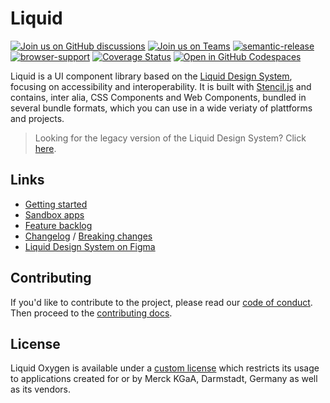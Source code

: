 # Liquid

[![Join us on GitHub discussions](https://img.shields.io/badge/Join%20us-on%20GitHub%20discussions-blue?style=flat&color=0F69AF)](https://github.com/emdgroup-liquid/liquid/discussions)
[![Join us on Teams](https://img.shields.io/badge/Join%20us-on%20Teams-blue?style=flat&color=503291)](https://teams.microsoft.com/l/channel/19%3aeae3b35b0cbf42659e45c2b5592e0c0e%40thread.tacv2/General?groupId=88f23881-53e2-4a99-ad5c-8188c1087bbf&tenantId=db76fb59-a377-4120-bc54-59dead7d39c9)
[![semantic-release](https://img.shields.io/badge/%20%20%F0%9F%93%A6%F0%9F%9A%80-semantic--release-e10079.svg?style=flat&color=B93679)](https://github.com/semantic-release/semantic-release)
[![browser-support](https://img.shields.io/static/v1?label=Browsers&message=evergreen&color=01884C)](https://caniuse.com/?search=css-variables)
[![Coverage Status](https://coveralls.io/repos/github/emdgroup-liquid/liquid/badge.svg?branch=main)](https://coveralls.io/github/emdgroup-liquid/liquid?branch=main)
[![Open in GitHub Codespaces](https://img.shields.io/badge/Open%20in-GitHub%20Codespaces-black?style=flat&color=24292F)](https://github.com/codespaces/new?hide_repo_select=true&ref=main&repo=344421806&machine=standardLinux32gb&location=WestEurope)

Liquid is a UI component library based on the [Liquid Design System](https://www.figma.com/file/8GYcAOePm8Tt9qqJ7Gnv99/Liquid-Oxygen-(Share)?node-id=3%3A14310), focusing on accessibility and interoperability. It is built with [Stencil.js](https://stenciljs.com) and contains, inter alia, CSS Components and Web Components, bundled in several bundle formats, which you can use in a wide veriaty of plattforms and projects.

> Looking for the legacy version of the Liquid Design System? Click [here](https://gitlab.com/liquid-design/liquid-design-react/).

## Links

- [Getting started](https://liquid.emd.design/liquid/introduction/getting-started/)
- [Sandbox apps](https://liquid.emd.design/liquid/guides/sandbox-applications/)
- [Feature backlog](https://github.com/emdgroup-liquid/liquid/issues?q=is%3Aissue+sort%3Areactions-%2B1-desc+label%3Afeature+-label%3Adone+-label%3Aduplicate)
- [Changelog](https://github.com/emdgroup-liquid/liquid/releases) / [Breaking changes](https://github.com/emdgroup-liquid/liquid/releases?q=".0.0")
- [Liquid Design System on Figma](https://www.figma.com/file/8GYcAOePm8Tt9qqJ7Gnv99/Liquid-Oxygen-(Share)?node-id=3%3A14310)

## Contributing

If you'd like to contribute to the project, please read our [code of conduct](CODE_OF_CONDUCT.md). Then proceed to the [contributing docs](CONTRIBUTING.md).

## License

Liquid Oxygen is available under a [custom license](https://liquid.emd.design/liquid/legal/license/) which restricts its usage to applications created for or by Merck KGaA, Darmstadt, Germany as well as its vendors.
